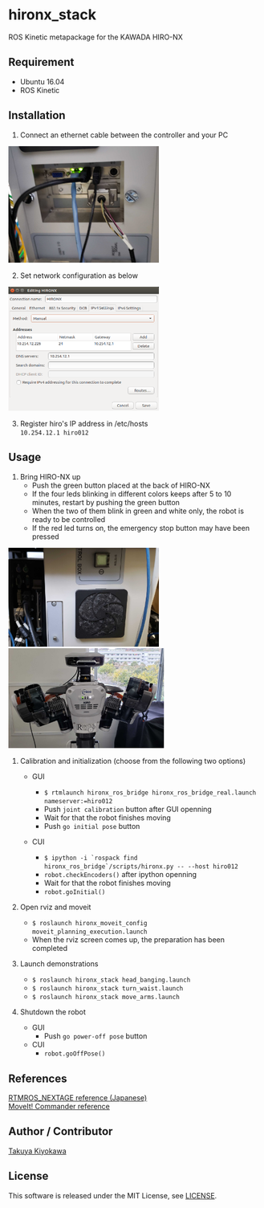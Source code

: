 # hironx_stack

ROS Kinetic metapackage for the KAWADA HIRO-NX

## Requirement

- Ubuntu 16.04  
- ROS Kinetic

## Installation

1. Connect an ethernet cable between the controller and your PC  
<img src=img/lan_port.jpg width=300>

2. Set network configuration as below  
<img src=img/hiro_network.png width=300>

3. Register hiro's IP address in /etc/hosts  
   `10.254.12.1 hiro012`

## Usage

1. Bring HIRO-NX up  
   - Push the green button placed at the back of HIRO-NX
   - If the four leds blinking in different colors keeps after 5 to 10 minutes, restart by pushing the green button
   - When the two of them blink in green and white only, the robot is ready to be controlled
   - If the red led turns on, the emergency stop button may have been pressed  
  
<img src=img/power_button.jpg width=300>  <img src=img/front.jpg width=310>

1. Calibration and initialization (choose from the following two options)  
   - GUI    
     - `$ rtmlaunch hironx_ros_bridge hironx_ros_bridge_real.launch nameserver:=hiro012`  
     - Push `joint calibration` button after GUI openning  
     - Wait for that the robot finishes moving  
     - Push `go initial pose` button  

   - CUI  
     - ``$ ipython -i `rospack find hironx_ros_bridge`/scripts/hironx.py -- --host hiro012 ``  
     - `robot.checkEncoders()` after ipython openning  
     - Wait for that the robot finishes moving  
     - `robot.goInitial()`

2. Open rviz and moveit    
   - `$ roslaunch hironx_moveit_config moveit_planning_execution.launch`  
   - When the rviz screen comes up, the preparation has been completed  

3. Launch demonstrations
   - `$ roslaunch hironx_stack head_banging.launch`
   - `$ roslaunch hironx_stack turn_waist.launch`
   - `$ roslaunch hironx_stack move_arms.launch`

4. Shutdown the robot   
   - GUI  
     - Push `go power-off pose` button   
   - CUI
     - `robot.goOffPose()`  

## References

[RTMROS_NEXTAGE reference (Japanese)](https://rtmros-nextage.readthedocs.io/en/latest/index.html)  
[MoveIt! Commander reference](http://docs.ros.org/kinetic/api/moveit_commander/html/index.html)  

## Author / Contributor

[Takuya Kiyokawa](https://takuya-ki.github.io/)  

## License

This software is released under the MIT License, see [LICENSE](./LICENSE).
